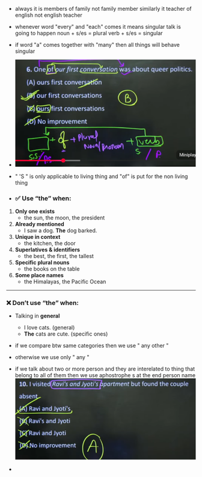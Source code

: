 - always it is members of family not family member similarly it teacher of english not english teacher
- whenever word "every" and "each" comes it means singular talk is going to happen
  noun + s/es = plural
  verb + s/es = singular
- if word "a" comes together with "many" then all things will behave singular
- ![](../../Assets/Pasted%20image%2020250814152217.png)
- " 'S " is only applicable to living thing and "of"  is put for the non living thing

- ### ✅ **Use “the” when:**

1. **Only one exists**
    - the sun, the moon, the president
2. **Already mentioned**
    - I saw a dog. **The** dog barked.
3. **Unique in context**
    - the kitchen, the door
4. **Superlatives & identifiers**
    - the best, the first, the tallest
5. **Specific plural nouns**
    - the books on the table
6. **Some place names**
    - the Himalayas, the Pacific Ocean
---
### ❌ **Don’t use “the” when:**

- Talking in **general**
    - I love cats. (general)
    - **The** cats are cute. (specific ones)

- if we compare btw same categories then we use " any other "
- otherwise we use only " any "
- if we talk about two or more person and they are interelated to thing  that belong to all of them then we use aphostrophe s at the end person name
  ![](../../Assets/Pasted%20image%2020250814160134.png)
- 